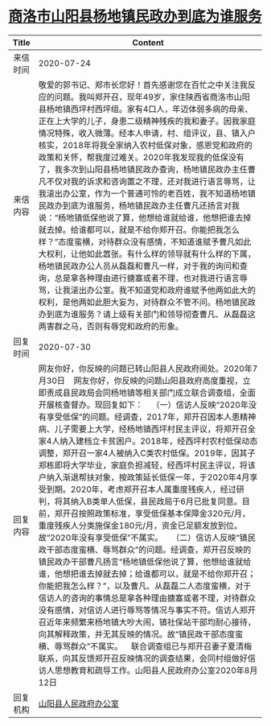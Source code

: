 # <a href="http://www.shangluo.gov.cn/zmhd/ldxxxx.jsp?urltype=leadermail.LeaderMailContentUrl&wbtreeid=1112&leadermailid=6240">商洛市山阳县杨地镇民政办到底为谁服务</a>
|Title|Content|
|:---:|---|
|来信时间|2020-07-24|
|来信内容|敬爱的郭书记、郑市长您好！首先感谢您在百忙之中关注我反应的问题。我叫郑开召，现年49岁，家住陕西省商洛市山阳县杨地镇西坪村西坪组。家有4口人，年迈体弱多病的母亲、正在上大学的儿子，身患二级精神残疾的我和妻子。因我家庭情况特殊，收入微薄。经本人申请，村、组评议，县、镇入户核实，2018年将我全家纳入农村低保对象，感恩党和政府的政策和关怀，帮我度过难关。2020年我发现我的低保没有了，我多次到山阳县杨地镇民政办查询，杨地镇民政办主任曹凡不仅对我的诉求和咨询置之不理，还对我进行语言辱骂，让我滚出办公室，作为一个普通可怜的老百姓，我不知道杨地镇民政办到底为谁服务，杨地镇民政办主任曹凡还扬言对我说：“杨地镇低保他说了算，他想给谁就给谁，他想把谁去掉就去掉。给谁都可以，就是不给你郑开召。你能把我怎么样？”态度蛮横，对待群众没有感情，不知道谁赋予曹凡如此大权利，让他如此嚣张。有什么样的领导就有什么样的下属，杨地镇民政办公人员从磊磊和曹凡一样，对于我的询问和查询，总是拿各种理由进行搪塞或者不理，也对我进行语言辱骂，让我滚出办公室。我不知道党和政府谁赋予他两如此大的权利，是他两如此胆大妄为，对待群众不管不问。杨地镇民政办到底为谁服务？请上级有关部门和领导彻查曹凡、从磊磊这两害群之马，否则有辱党和政府的形象。|
|回复时间|2020-07-30|
|回复内容|网友你好，你反映的问题已转山阳县人民政府阅处。2020年7月30日    网友你好，你反映的问题山阳县政府高度重视，立即责成县民政局会同杨地镇等相关部门成立联合调查组，全面开展核查督办。现回复如下：    （一）信访人反映“2020年没有享受低保”的问题。经调查，2017年，郑开召因本人患精神病、儿子需要上大学，经杨地镇西坪村民主评议，将郑开召全家4人纳入建档立卡贫困户。2018年，经西坪村农村低保动态调整，郑开召一家4人被纳入C类农村低保。2019年，因其子郑栋即将大学毕业，家庭负担减轻，经西坪村民主评议，将该户纳入渐退帮扶对象，按政策延长低保一年，于2020年4月享受到期。2020年，考虑郑开召本人属重度残疾人，经过研判，将其纳入B类单人低保，县民政局于6月已批复同意。目前，郑开召按照政策标准，享受低保基本保障金320元/月，重度残疾人分类施保金180元/月，资金已足额发放到位。故“2020年没有享受低保”不属实。    （二）信访人反映“镇民政干部态度蛮横、辱骂群众”的问题。经调查，郑开召反映的镇民政办干部曹凡扬言“杨地镇低保他说了算，他想给谁就给谁，他想把谁去掉就去掉；给谁都可以，就是不给你郑开召；你能把我怎么样？”，以及曹凡、从磊磊二人态度蛮横，对于信访人的咨询的事情总是拿各种理由搪塞或者不理，对待群众没有感情，对信访人进行辱骂等情况与事实不符。信访人郑开召近年来频繁来杨地镇大吵大闹，镇社保站干部均耐心接待，向其解释政策，并无其反映的情况。故“镇民政干部态度蛮横、辱骂群众”不属实。    联合调查组已与郑开召妻子夏清梅联系，向其反馈郑开召反映情况的调查结果，会同村组做好信访人思想教育和疏导工作。山阳县人民政府办公室2020年8月12日|
|回复机构|<a href="../../categories/agencies/山阳县人民政府办公室.md">山阳县人民政府办公室</a>|
